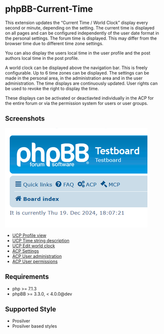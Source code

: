 # phpBB-Current-Time
This extension updates the “Current Time / World Clock” display every second or minute, depending on the setting. The current time is displayed on all pages and can be configured independently of the user date format in the personal settings.
The forum time is displayed. This may differ from the browser time due to different time zone settings.

You can also display the users local time in the user profile and the post authors local time in the post profile.

A world clock can be displayed above the navigation bar. This is freely configurable. Up to 6 time zones can be displayed. The settings can be made in the personal area, in the administration area and in the user administration. The time displays are continuously updated. User rights can be used to revoke the right to display the time.

These displays can be activated or deactiavted individually in the ACP for the entire forum or via the permission system for users or user groups.

## Screenshots
![Displayed Time](https://raw.githubusercontent.com/IMC-GER/images/refs/heads/main/screenshots/currenttime/CurrentTime.gif)
- [UCP Profile view](https://raw.githubusercontent.com/IMC-GER/images/refs/heads/main/screenshots/currenttime/CTWC_profile_view.jpg)
- [UCP Time string description](https://raw.githubusercontent.com/IMC-GER/images/refs/heads/main/screenshots/currenttime/CTWC_UCP_description.jpg)
- [UCP Edit world clock](https://raw.githubusercontent.com/IMC-GER/images/refs/heads/main/screenshots/currenttime/CTWC_UCP_edit_world_clock.jpg)
- [ACP Settings](https://raw.githubusercontent.com/IMC-GER/images/refs/heads/main/screenshots/currenttime/CTWC_ACP_settings.jpg)
- [ACP User administration](https://raw.githubusercontent.com/IMC-GER/images/refs/heads/main/screenshots/currenttime/CTWC_ACP_user_administration.jpg)
- [ACP User permissions](https://raw.githubusercontent.com/IMC-GER/images/refs/heads/main/screenshots/currenttime/CTWC_ACP_permissions.jpg)

## Requirements
- php >= 7.1.3
- phpBB >= 3.3.0, < 4.0.0@dev

## Supported Style
- Prosilver
- Prosilver based styles
